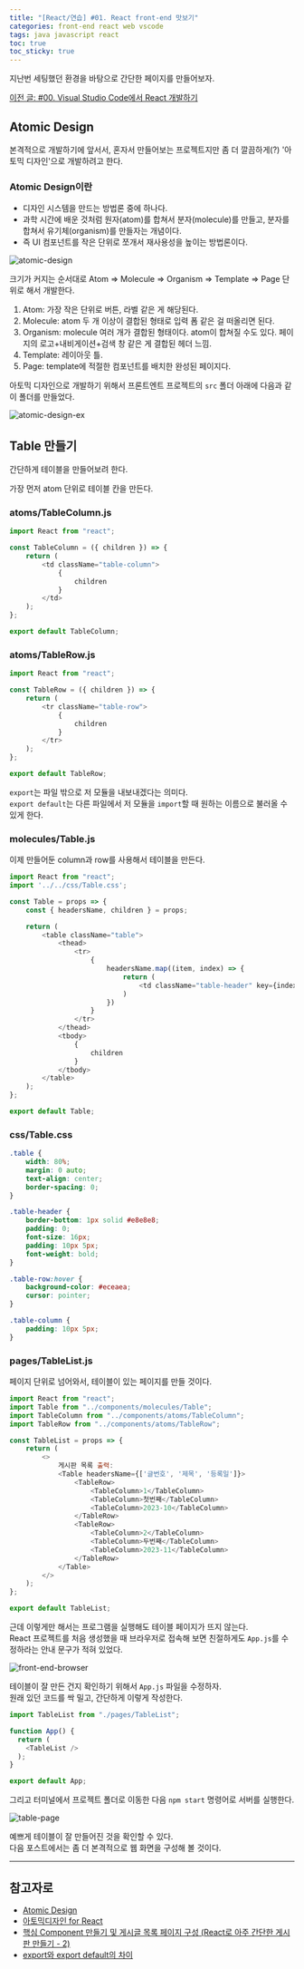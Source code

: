 ```yaml
---
title: "[React/연습] #01. React front-end 맛보기"
categories: front-end react web vscode
tags: java javascript react
toc: true
toc_sticky: true
---
```


지난번 세팅했던 환경을 바탕으로 간단한 페이지를 만들어보자.

[이전 글: #00. Visual Studio Code에서 React 개발하기](https://hei-jung.github.io/front-end/back-end/react/web/vscode/settings/react-init/)

## Atomic Design

본격적으로 개발하기에 앞서서, 혼자서 만들어보는 프로젝트지만 좀 더 깔끔하게(?) '아토믹 디자인'으로 개발하려고 한다.

### Atomic Design이란

- 디자인 시스템을 만드는 방법론 중에 하나다.
- 과학 시간에 배운 것처럼 원자(atom)를 합쳐서 분자(molecule)를 만들고, 분자를 합쳐서 유기체(organism)를 만들자는 개념이다.
- 즉 UI 컴포넌트를 작은 단위로 쪼개서 재사용성을 높이는 방법론이다.

![atomic-design](/assets/images/react-study/231126_atomic-design.png)

크기가 커지는 순서대로 Atom => Molecule => Organism => Template => Page 단위로 해서 개발한다.

1. Atom: 가장 작은 단위로 버튼, 라벨 같은 게 해당된다.
2. Molecule: atom 두 개 이상이 결합된 형태로 입력 폼 같은 걸 떠올리면 된다.
3. Organism: molecule 여러 개가 결합된 형태이다. atom이 합쳐질 수도 있다. 페이지의 로고+내비게이션+검색 창 같은 게 결합된 헤더 느낌.
4. Template: 레이아웃 틀.
5. Page: template에 적절한 컴포넌트를 배치한 완성된 페이지다.

아토믹 디자인으로 개발하기 위해서 프론트엔트 프로젝트의 `src` 폴더 아래에 다음과 같이 폴더를 만들었다.

![atomic-design-ex](/assets/images/react-study/231126_atomic.png)

## Table 만들기

간단하게 테이블을 만들어보려 한다.

가장 먼저 atom 단위로 테이블 칸을 만든다.

### atoms/TableColumn.js

```javascript
import React from "react";

const TableColumn = ({ children }) => {
    return (
        <td className="table-column">
            {
                children
            }
        </td>
    );
};

export default TableColumn;
```

### atoms/TableRow.js

```javascript
import React from "react";

const TableRow = ({ children }) => {
    return (
        <tr className="table-row">
            {
                children
            }
        </tr>
    );
};

export default TableRow;
```

`export`는 파일 밖으로 저 모듈을 내보내겠다는 의미다.<br>
`export default`는 다른 파일에서 저 모듈을 `import`할 때 원하는 이름으로 불러올 수 있게 한다.

### molecules/Table.js

이제 만들어둔 column과 row를 사용해서 테이블을 만든다.

```javascript
import React from "react";
import '../../css/Table.css';

const Table = props => {
    const { headersName, children } = props;

    return (
        <table className="table">
            <thead>
                <tr>
                    {
                        headersName.map((item, index) => {
                            return (
                                <td className="table-header" key={index}>{item}</td>
                            )
                        })
                    }
                </tr>
            </thead>
            <tbody>
                {
                    children
                }
            </tbody>
        </table>
    );
};

export default Table;
```

### css/Table.css

```css
.table {
    width: 80%;
    margin: 0 auto;
    text-align: center;
    border-spacing: 0;
}

.table-header {
    border-bottom: 1px solid #e8e8e8;
    padding: 0;
    font-size: 16px;
    padding: 10px 5px;
    font-weight: bold;
}

.table-row:hover {
    background-color: #eceaea;
    cursor: pointer;
}

.table-column {
    padding: 10px 5px;
}
```

### pages/TableList.js

페이지 단위로 넘어와서, 테이블이 있는 페이지를 만들 것이다.

```javascript
import React from "react";
import Table from "../components/molecules/Table";
import TableColumn from "../components/atoms/TableColumn";
import TableRow from "../components/atoms/TableRow";

const TableList = props => {
    return (
        <>
            게시판 목록 출력:
            <Table headersName={['글번호', '제목', '등록일']}>
                <TableRow>
                    <TableColumn>1</TableColumn>
                    <TableColumn>첫번째</TableColumn>
                    <TableColumn>2023-10</TableColumn>
                </TableRow>
                <TableRow>
                    <TableColumn>2</TableColumn>
                    <TableColumn>두번째</TableColumn>
                    <TableColumn>2023-11</TableColumn>
                </TableRow>
            </Table>
        </>
    );
};

export default TableList;
```

근데 이렇게만 해서는 프로그램을 실행해도 테이블 페이지가 뜨지 않는다.<br>
React 프로젝트를 처음 생성했을 때 브라우저로 접속해 보면 친절하게도 `App.js`를 수정하라는 안내 문구가 적혀 있었다.

![front-end-browser](/assets/images/react-study/231112_frontend_browser.png)

테이블이 잘 만든 건지 확인하기 위해서 `App.js` 파일을 수정하자.<br>
원래 있던 코드를 싹 밀고, 간단하게 이렇게 작성한다.

```javascript
import TableList from "./pages/TableList";

function App() {
  return (
    <TableList />
  );
}

export default App;
```

그리고 터미널에서 프로젝트 폴더로 이동한 다음 `npm start` 명령어로 서버를 실행한다.

![table-page](/assets/images/react-study/231126_tablepage.png)

예쁘게 테이블이 잘 만들어진 것을 확인할 수 있다.<br>
다음 포스트에서는 좀 더 본격적으로 웹 화면을 구성해 볼 것이다.

---

## 참고자로

- [Atomic Design](https://bradfrost.com/blog/post/atomic-web-design/)
- [아토믹디자인 for React](https://medium.com/@inthewalter/atomic-design-for-react-514660f93ba)
- [핵심 Component 만들기 및 게시글 목록 페이지 구성 (React로 아주 간단한 게시판 만들기 - 2)](https://antdev.tistory.com/78)
- [export와 export default의 차이](https://quark21.tistory.com/314)
